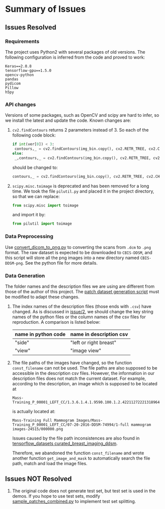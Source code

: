 # Summary of Issues

## Issues Resolved

### Requirements

The project uses Python2 with several packages of old versions. The following configuration is inferred from the code and proved to work:

```
Keras==2.0.8
tensorflow-gpu==1.5.0
opencv-python
pandas
pydicom
Pillow
h5py
```



### API changes

Versions of some packages, such as OpenCV and scipy are hard to infer, so we install the latest and update the code. Known changes are:

1. `cv2.findContours` returns 2 parameters instead of 3. So each of the following code block:

   ```python
   if int(ver[0]) < 3:
   	contours,_ = cv2.findContours(img_bin.copy(), cv2.RETR_TREE, cv2.CHAIN_APPROX_SIMPLE)
   else:
   	_,contours,_ = cv2.findContours(img_bin.copy(), cv2.RETR_TREE, cv2.CHAIN_APPROX_SIMPLE)
   ```

   should be changed to:

   ```python
   contours,_ = cv2.findContours(img_bin.copy(), cv2.RETR_TREE, cv2.CHAIN_APPROX_SIMPLE)
   ```

   

2. `scipy.misc.toimage` is deprecated and has been removed for a long time. We took the file `pilutil.py` and placed it in the project directory, so that we can replace:

   ```python
   from scipy.misc import toimage
   ```

   and import it by:

   ```python
   from pilutil import toimage
   ```



### Data Preprocessing

Use [convert_dicom_to_png.py](ddsm_train\convert_dicom_to_png.py) to converting the scans from `.dcm` to `.png` format. The raw dataset is expected to be downloaded to `CBIS-DDSM`, and this script will store all the png images into a  new directory named `CBIS-DDSM-png`. See the python file for more details.



### Data Generation

The folder names and the description files we are using are different from those of the author of this project. The [patch dataset generation script](ddsm_train\sample_patches_combined.py) must be modified to adapt these changes. 

1. The index names of the description files (those ends with `.csv`) have changed. As is discussed in [issue/2](https://github.com/lishen/end2end-all-conv/issues/2#issuecomment-338938924), we should change the key string names of the python files or the column names of the csv files for reproduction. A comparison is listed below:

   | name in python code | name in description csv |
   | ------------------- | ----------------------- |
   | "side"              | "left or right breast"  |
   | "view"              | "image view"            |



2. The file paths of the images have changed, so the function `const_filename` can not be used. The file paths are also supposed to be accessible  in the description csv files. However, the information in our description files does not match the current dataset. For example, according to the description, an image which is supposed to be located at

   ```
   Mass-Training_P_00001_LEFT_CC/1.3.6.1.4.1.9590.100.1.2.422112722213189649807611434612228974994/1.3.6.1.4.1.9590.100.1.2.342386194811267636608694132590482924515/000000.dcm
   ```

   is actually located at:

   ```
   Mass-Training Full Mammogram Images/Mass-Training_P_00001_LEFT_CC/07-20-2016-DDSM-74994/1-full mammogram images-24515/000000.png
   ```

   Issues caused by the file path inconsistences are also found in [tensorflow_datasets curated_breast_imaging_ddsm](https://www.tensorflow.org/datasets/catalog/curated_breast_imaging_ddsm). 

   Therefore, we abandoned the function `const_filename` and wrote another function `get_image_and_mask` to automatically search the file path, match and load the image files.



## Issues NOT Resolved

1. The original code does not generate test set, but test set is used in the demos. If you hope to use test sets, modify [sample_patches_combined.py](ddsm_train\sample_patches_combined.py) to implement test set splitting.